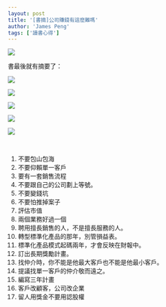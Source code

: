 ```yaml
---
layout: post
title: '[書摘]公司賺錢有這麼難嗎'
author: 'James Peng'
tags: ['讀書心得']
---
```


![](https://lh6.googleusercontent.com/-KyrqYHFBgOI/UZ1Q580XLGI/AAAAAAAAJQs/s7I_IxP9q28/w578-h771-no/22+-+1)

書最後就有摘要了：

![](https://lh3.googleusercontent.com/-JN_759E2W9w/UZ1Q53E0C6I/AAAAAAAAJQ4/YBD83pOvNYU/w578-h771-no/22+-+3)

![](https://lh3.googleusercontent.com/-krJH6vSoBII/UZ1Q54-IxhI/AAAAAAAAJRI/1CSpkXbC4nU/w578-h771-no/22+-+4)

![](https://lh5.googleusercontent.com/-CV4ghcakTbI/UZ1Q5yo6uEI/AAAAAAAAJRA/N2uisQKQn3k/w578-h771-no/22+-+5)

![](https://lh3.googleusercontent.com/-ejKku2XvGCs/UZ1i2-U8Q2I/AAAAAAAAJR0/eNTZR2H_i6w/w578-h771-no/22+-+6)

![](https://lh4.googleusercontent.com/-63aa_q3sjUQ/UZ1i28OpiNI/AAAAAAAAJRw/qR0xohti93o/w578-h771-no/22+-+7)

 

1.  不要包山包海
2.  不要仰賴單一客戶
3.  要有一套銷售流程
4.  不要跟自己的公司劃上等號。
5.  不要變錢坑
6.  不要怕推掉案子
7.  評估市值
8.  兩個業務好過一個
9.  聘用擅長銷售的人，不是擅長服務的人。
10. 轉型標準化產品的那年，別管損益表。
11. 標準化產品模式起碼兩年，才會反映在財報中。
12. 訂出長期獎勵計畫。
13. 找仲介時，你不能是他最大客戶也不能是他最小客戶。
14. 提議找單一客戶的仲介敬而遠之。
15. 編寫三年計畫
16. 客戶改顧客，公司改企業
17. 留人用獎金不要用認股權

